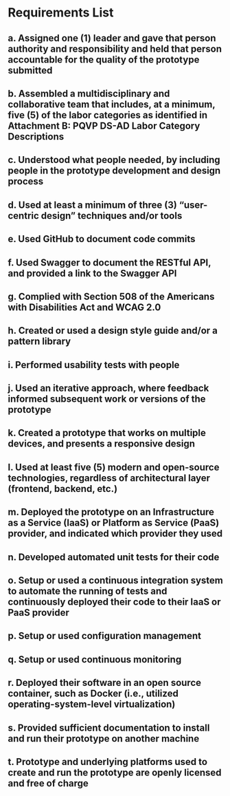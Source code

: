 # Requirements List

## a. Assigned one (1) leader and gave that person authority and responsibility and held that person accountable for the quality of the prototype submitted

## b. Assembled a multidisciplinary and collaborative team that includes, at a minimum, five (5) of the labor categories as identified in Attachment B: PQVP DS-AD Labor Category Descriptions

## c. Understood what people needed, by including people in the prototype development and design process

## d. Used at least a minimum of three (3) “user-centric design” techniques and/or tools

## e. Used GitHub to document code commits

## f. Used Swagger to document the RESTful API, and provided a link to the Swagger API

## g. Complied with Section 508 of the Americans with Disabilities Act and WCAG 2.0

## h. Created or used a design style guide and/or a pattern library

## i. Performed usability tests with people

## j. Used an iterative approach, where feedback informed subsequent work or versions of the prototype

## k. Created a prototype that works on multiple devices, and presents a responsive design

## l. Used at least five (5) modern and open-source technologies, regardless of architectural layer (frontend, backend, etc.)

## m. Deployed the prototype on an Infrastructure as a Service (IaaS) or Platform as Service (PaaS) provider, and indicated which provider they used

## n. Developed automated unit tests for their code

## o. Setup or used a continuous integration system to automate the running of tests and continuously deployed their code to their IaaS or PaaS provider

## p. Setup or used configuration management

## q. Setup or used continuous monitoring

## r. Deployed their software in an open source container, such as Docker (i.e., utilized operating-system-level virtualization)

## s. Provided sufficient documentation to install and run their prototype on another machine

## t. Prototype and underlying platforms used to create and run the prototype are openly licensed and free of charge
